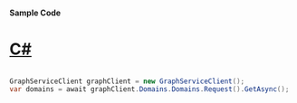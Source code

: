 #### Sample Code
# [C#](#tab/Csharp)

```C#

GraphServiceClient graphClient = new GraphServiceClient();
var domains = await graphClient.Domains.Domains.Request().GetAsync();

```